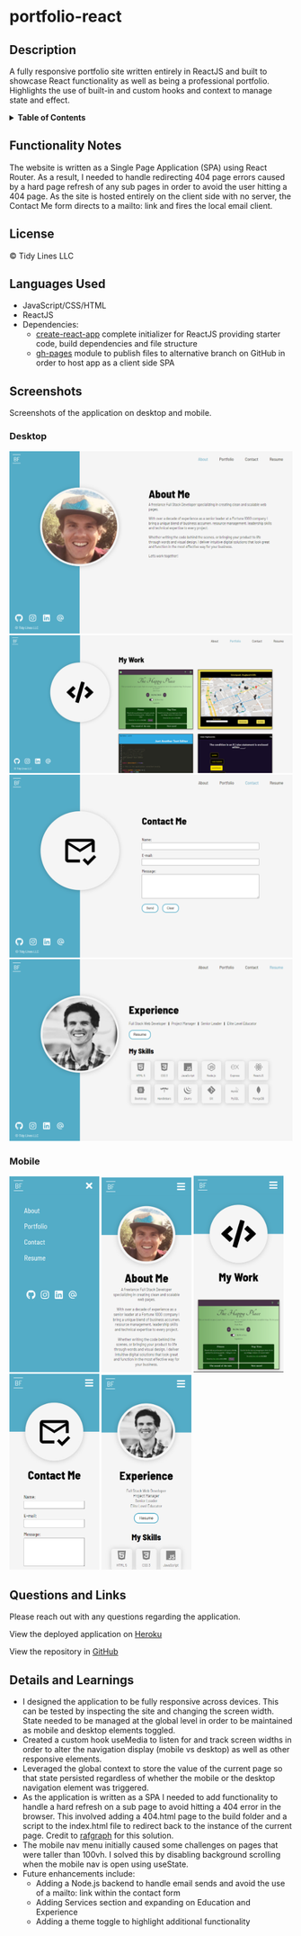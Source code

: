 # portfolio-react

## Description
A fully responsive portfolio site written entirely in ReactJS and built to showcase React functionality as well as being a professional portfolio. Highlights the use of built-in and custom hooks and context to manage state and effect.

<details>
<summary><strong>Table of Contents</strong></summary>

- [Functionality Notes](#functionality-notes)
- [License](#license)
- [Languages Used](#languages-used)
- [Screenshots](#screenshots)
- [Questions and Links](#questions-and-links)
- [Details and Learnings](#details-and-learnings)
</details>


## Functionality Notes
The website is written as a Single Page Application (SPA) using React Router. As a result, I needed to handle redirecting 404 page errors caused by a hard page refresh of any sub pages in order to avoid the user hitting a 404 page. As the site is hosted entirely on the client side with no server, the Contact Me form directs to a mailto: link and fires the local email client. 


## License
© Tidy Lines LLC


## Languages Used
- JavaScript/CSS/HTML
- ReactJS
- Dependencies:
    - [create-react-app](https://create-react-app.dev/) complete initializer for ReactJS providing starter code, build dependencies and file structure
    - [gh-pages](https://www.npmjs.com/package/gh-pages) module to publish files to alternative branch on GitHub in order to host app as a client side SPA


## Screenshots
Screenshots of the application on desktop and mobile.

### Desktop
![Screenshot of home page](./src/images/screenshots/react-portfolio2.png)
![Screenshot of portfolio page](./src/images/screenshots/react-portfolio4.png)
![Screenshot of contact page](./src/images/screenshots/react-portfolio3.png)
![Screenshot of resume page](./src/images/screenshots/react-portfolio1.png)

### Mobile
<p float="left">
<img src="./src/images/screenshots/react-portfolio-mobile-1.png" alt="mobile nav" width="160"/>
<img src="./src/images/screenshots/react-portfolio-mobile-2.png" alt="mobile home" width="160"/>
<img src="./src/images/screenshots/react-portfolio-mobile-3.png" alt="mobile portfolio" width="160"/>
<img src="./src/images/screenshots/react-portfolio-mobile-4.png" alt="mobile contact" width="160"/>
<img src="./src/images/screenshots/react-portfolio-mobile-5.png" alt="mobile resume" width="160"/>
</p>

## Questions and Links
Please reach out with any questions regarding the application.

View the deployed application on [Heroku](https://benfok.github.io/portfolio-react/)

View the repository in [GitHub](https://github.com/benfok)


## Details and Learnings
- I designed the application to be fully responsive across devices. This can be tested by inspecting the site and changing the screen width. State needed to be managed at the global level in order to be maintained as mobile and desktop elements toggled.
- Created a custom hook useMedia to listen for and track screen widths in order to alter the navigation display (mobile vs desktop) as well as other responsive elements.
- Leveraged the global context to store the value of the current page so that state persisted regardless of whether the mobile or the desktop navigation element was triggered.
- As the application is written as a SPA I needed to add functionality to handle a hard refresh on a sub page to avoid hitting a 404 error in the browser. This involved adding a 404.html page to the build folder and a script to the index.html file to redirect back to the instance of the current page. Credit to [rafgraph](https://github.com/rafgraph/spa-github-pages) for this solution.
- The mobile nav menu initially caused some challenges on pages that were taller than 100vh. I solved this by disabling background scrolling when the mobile nav is open using useState.
- Future enhancements include:
    - Adding a Node.js backend to handle email sends and avoid the use of a mailto: link within the contact form
    - Adding Services section and expanding on Education and Experience
    - Adding a theme toggle to highlight additional functionality

 
